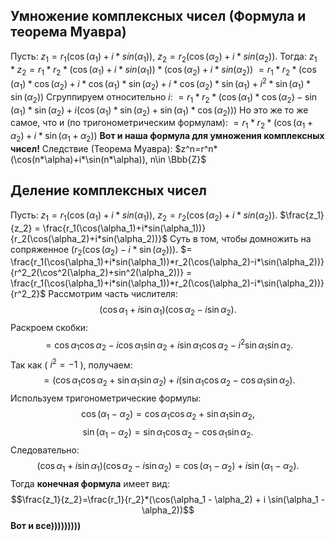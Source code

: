 ## Умножение комплексных чисел (Формула и теорема Муавра)
Пусть:
$z_1 = r_1(\cos(\alpha_1)+i*sin(\alpha_1))$,
$z_2 = r_2(\cos(\alpha_2)+i*sin(\alpha_2))$.
Тогда:
$z_1 * z_2 = r_1*r_2*(\cos(\alpha_1)+i*sin(\alpha_1))*(\cos(\alpha_2)+i*sin(\alpha_2))$
$=r_1*r_2*(\cos(\alpha_1)*\cos(\alpha_2)+i*\cos(\alpha_1)*\sin(\alpha_2)+i*\cos(\alpha_2)*\sin(\alpha_1)+i^2*\sin(\alpha_1)*\sin(\alpha_2))$
Сгруппируем относительно $i$:
$=r_1*r_2*(\cos(\alpha_1)*\cos(\alpha_2)-\sin(\alpha_1)*\sin(\alpha_2)+i(\cos(\alpha_1)*\sin(\alpha_2)+\sin(\alpha_1)*\cos(\alpha_2)))$
Но это же то же самое, что и (по тригонометрическим формулам):
$=r_1*r_2*(\cos(\alpha_1+\alpha_2)+i*\sin(\alpha_1+\alpha_2))$
**Вот и наша формула для умножения комплексных чисел!**
Следствие (Теорема Муавра):
$z^n=r^n*(\cos(n*\alpha)+i*\sin(n*\alpha)), n\in \Bbb{Z}$
## Деление комплексных чисел
Пусть:
$z_1 = r_1(\cos(\alpha_1)+i*sin(\alpha_1))$,
$z_2 = r_2(\cos(\alpha_2)+i*sin(\alpha_2)).$
$\frac{z_1}{z_2} = \frac{r_1(\cos(\alpha_1)+i*sin(\alpha_1))}{r_2(\cos(\alpha_2)+i*sin(\alpha_2))}$
Суть в том, чтобы домножить на сопряженное ($r_2(\cos(\alpha_2)-i*\sin(\alpha_2))$).
$= \frac{r_1(\cos(\alpha_1)+i*sin(\alpha_1))*r_2(\cos(\alpha_2)-i*\sin(\alpha_2))}{r^2_2(\cos^2(\alpha_2)+sin^2(\alpha_2))} =  \frac{r_1(\cos(\alpha_1)+i*sin(\alpha_1))*r_2(\cos(\alpha_2)-i*\sin(\alpha_2))}{r^2_2}$
Рассмотрим часть числителя: $$ (\cos \alpha_1 + i \sin \alpha_1)(\cos \alpha_2 - i \sin \alpha_2). $$ Раскроем скобки: $$ = \cos \alpha_1 \cos \alpha_2 - i \cos \alpha_1 \sin \alpha_2 + i \sin \alpha_1 \cos \alpha_2 - i^2 \sin \alpha_1 \sin \alpha_2. $$ Так как \( $i^2 = -1$ \), получаем: $$ = (\cos \alpha_1 \cos \alpha_2 + \sin \alpha_1 \sin \alpha_2) + i (\sin \alpha_1 \cos \alpha_2 - \cos \alpha_1 \sin \alpha_2). 
$$
Используем тригонометрические формулы: $$ \cos(\alpha_1 - \alpha_2) = \cos \alpha_1 \cos \alpha_2 + \sin \alpha_1 \sin \alpha_2, $$$$ \sin(\alpha_1 - \alpha_2) = \sin \alpha_1 \cos \alpha_2 - \cos \alpha_1 \sin \alpha_2. $$ Следовательно: $$ (\cos \alpha_1 + i \sin \alpha_1)(\cos \alpha_2 - i \sin \alpha_2) = \cos(\alpha_1 - \alpha_2) + i \sin(\alpha_1 - \alpha_2). $$
Тогда **конечная формула** имеет вид:
	$$\frac{z_1}{z_2}=\frac{r_1}{r_2}*(\cos(\alpha_1 - \alpha_2) + i \sin(\alpha_1 - \alpha_2))$$
**Вот и все)))))))))**
